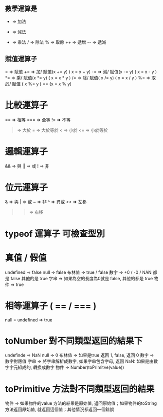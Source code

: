 ## 數學運算是
+ => 加法
- => 減法
* => 乘法
/ => 除法
% =>  取餘
++ => 遞增
-- => 遞減

## 賦值運算子
=   => 賦值
+=  => 加/ 賦值(x += y) ( x = x + y)
-=  => 減/ 賦值(x -= y) ( x = x - y )
*=  => 乘/ 賦值(x *= y)  ( x = x * y )
/=  => 除/ 賦值( x /= y) ( x = x / y )
%=  => 取於/ 賦值 ( x %= y ) == (x = x % y)

# 比較運算子
== => 相等
=== => 全等
!=  =>  不等
>   =>  大於
>=  =>  大於等於
<   =>  小於
<=  =>  小於等於

# 邏輯運算子
&&  =>  與
||  =>  或
!   =>  非

# 位元運算子
&  =>  與
|  =>  或
~  =>  非
^  =>  異或
<< =>  左移
>> =>   右移
 
# typeof 運算子 可檢查型別

# 真值 / 假值

undefined => false
null => false
布林值 => true / false
數字 => +0 / -0 / NAN 都是 false 其他的是 true
字串 => 如果為空的長度為0就是 false, 其他的都是 true
物件 => true

# 相等運算子 ( == / === )
null = undefined => true
 

# toNumber 對不同類型返回的結果下
undefinde => NaN
null => 0
布林值 => 如果是true 返回 1, false, 返回 0
數字 => 數字對應值
字串 => 將字串解析成數字, 如果字串包含字母, 返回 NaN: 如果是由數字字元組成的, 轉換成數字
物件 => Number(toPrimitve(value))

# toPrimitive 方法對不同類型返回的結果
物件 => 如果物件的value 方法的結果是原始值, 返回原始值；如果物件的toString 方法返回原始值, 就返回這個值；其他情況都返回一個錯誤
